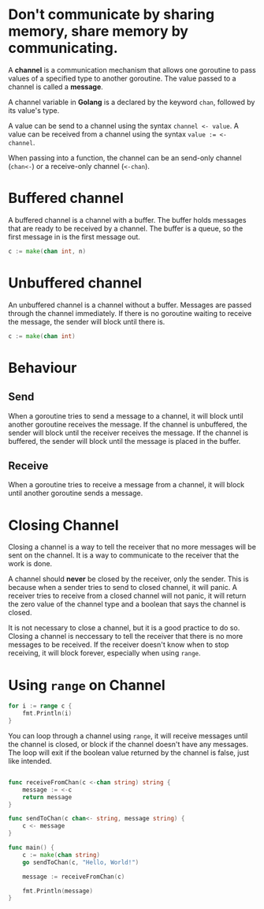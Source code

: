 # Don't communicate by sharing memory, share memory by communicating.

A **channel** is a communication mechanism that allows one goroutine to pass values of a specified type to another goroutine. The value passed to a channel is called a **message**.

A channel variable in **Golang** is a declared by the keyword `chan`, followed by its value's type. 

A value can be send to a channel using the syntax `channel <- value`. A value can be received from a channel using the syntax `value := <- channel`.

When passing into a function, the channel can be an send-only channel (`chan<-`) or a receive-only channel (`<-chan`).

# Buffered channel

A buffered channel is a channel with a buffer. The buffer holds messages that are ready to be received by a channel. The buffer is a queue, so the first message in is the first message out.

```go
c := make(chan int, n)
```

# Unbuffered channel

An unbuffered channel is a channel without a buffer. Messages are passed through the channel immediately. If there is no goroutine waiting to receive the message, the sender will block until there is.

```go
c := make(chan int)
```

# Behaviour

## Send

When a goroutine tries to send a message to a channel, it will block until another goroutine receives the message. If the channel is unbuffered, the sender will block until the receiver receives the message. If the channel is buffered, the sender will block until the message is placed in the buffer.

## Receive

When a goroutine tries to receive a message from a channel, it will block until another goroutine sends a message.

# Closing Channel

Closing a channel is a way to tell the receiver that no more messages will be sent on the channel. It is a way to communicate to the receiver that the work is done.

A channel should **never** be closed by the receiver, only the sender. This is because when a sender tries to send to closed channel, it will panic. A receiver tries to receive from a closed channel will not panic, it will return the zero value of the channel type and a boolean that says the channel is closed.

It is not necessary to close a channel, but it is a good practice to do so. Closing a channel is neccessary to tell the receiver that there is no more messages to be received. If the receiver doesn't know when to stop receiving, it will block forever, especially when using `range`.

# Using `range` on Channel

```go
for i := range c {
    fmt.Println(i)
}
```

You can loop through a channel using `range`, it will receive messages until the channel is closed, or block if the channel doesn't have any messages. The loop will exit if the boolean value returned by the channel is false, just like intended.


```go

func receiveFromChan(c <-chan string) string {
	message := <-c
	return message
}

func sendToChan(c chan<- string, message string) {
	c <- message
}

func main() {
	c := make(chan string)
	go sendToChan(c, "Hello, World!")

	message := receiveFromChan(c)

	fmt.Println(message)
}

```